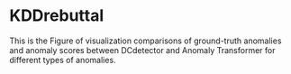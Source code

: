 # KDDrebuttal

This is the Figure of visualization comparisons of ground-truth anomalies and anomaly scores between DCdetector and Anomaly Transformer for different types of anomalies.
